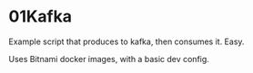 # 01Kafka

Example script that produces to kafka, then consumes it. Easy. 

Uses Bitnami docker images, with a basic dev config.
